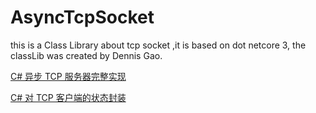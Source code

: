 # AsyncTcpSocket
this is a Class Library about tcp socket ,it is based on dot netcore 3, the classLib was created by Dennis Gao.

[C# 异步 TCP 服务器完整实现](https://www.cnblogs.com/gaochundong/archive/2013/04/14/csharp_async_tcp_server.html)

[C# 对 TCP 客户端的状态封装](https://www.cnblogs.com/gaochundong/archive/2013/04/14/csharp_async_tcp_client.html)

